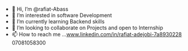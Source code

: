 - 👋 Hi, I’m @rafiat-Abass
- 👀 I’m interested in software Development
- 🌱 I’m currently learning Backend skills
- 💞️ I’m looking to collaborate on Projects and open to Internship
- 📫 How to reach me ...www.linkedin.com/in/rafiat-adejobi-7a8930228
07081058300

<!---
rafiat-a/rafiat-a is a ✨ special ✨ repository because its `README.md` (this file) appears on your GitHub profile.
You can click the Preview link to take a look at your changes.
--->
